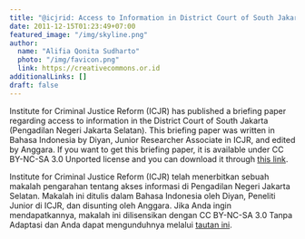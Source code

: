 ```yaml
---
title: "@icjrid: Access to Information in District Court of South Jakarta"
date: 2011-12-15T01:23:49+07:00
featured_image: "/img/skyline.png"
author:
  name: "Alifia Qonita Sudharto"
  photo: "/img/favicon.png"
  link: https://creativecommons.or.id
additionalLinks: []
draft: false
---
```




Institute for Criminal Justice Reform (ICJR) has published a briefing paper regarding access to information in the District Court of South Jakarta (Pengadilan Negeri Jakarta Selatan). This briefing paper was written in Bahasa Indonesia by Diyan, Junior Researcher Associate in ICJR, and edited by Anggara. If you want to get this briefing paper, it is available under CC BY-NC-SA 3.0 Unported license and you can download it through [this link](http://icjrid.files.wordpress.com/2011/12/briefing-paper-2_2011.pdf).

Institute for Criminal Justice Reform (ICJR) telah menerbitkan sebuah makalah pengarahan tentang akses informasi di Pengadilan Negeri Jakarta Selatan. Makalah ini ditulis dalam Bahasa Indonesia oleh Diyan, Peneliti Junior di ICJR, dan disunting oleh Anggara. Jika Anda ingin mendapatkannya, makalah ini dilisensikan dengan CC BY-NC-SA 3.0 Tanpa Adaptasi dan Anda dapat mengunduhnya melalui [tautan ini](http://icjrid.files.wordpress.com/2011/12/briefing-paper-2_2011.pdf).